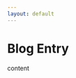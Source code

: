 ```yaml
---
layout: default
---
```

<div class="container blog">
    <div class="content">
        <h1 class="heading">Blog Entry</h1>
        <p>content</p>
    </div>
</div>